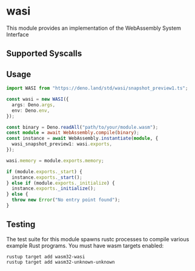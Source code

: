 # wasi

This module provides an implementation of the WebAssembly System Interface

## Supported Syscalls

## Usage

```typescript
import WASI from "https://deno.land/std/wasi/snapshot_preview1.ts";

const wasi = new WASI({
  args: Deno.args,
  env: Deno.env,
});

const binary = Deno.readAll("path/to/your/module.wasm");
const module = await WebAssembly.compile(binary);
const instance = await WebAssembly.instantiate(module, {
  wasi_snapshot_preview1: wasi.exports,
});

wasi.memory = module.exports.memory;

if (module.exports._start) {
  instance.exports._start();
} else if (module.exports._initialize) {
  instance.exports._initialize();
} else {
  throw new Error("No entry point found");
}
```

## Testing

The test suite for this module spawns rustc processes to compile various example
Rust programs. You must have wasm targets enabled:

```
rustup target add wasm32-wasi
rustup target add wasm32-unknown-unknown
```
